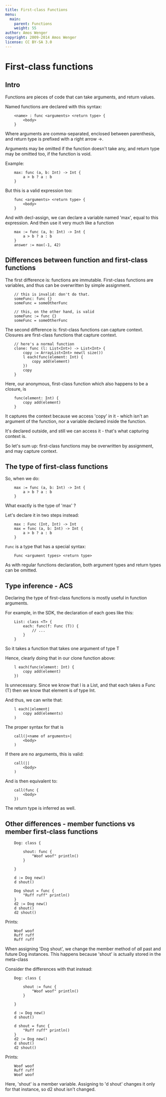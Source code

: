 ```yaml
---
title: First-class Functions
menu:
  main:
    parent: Functions
    weight: 55
author: Amos Wenger
copyright: 2009-2014 Amos Wenger
license: CC BY-SA 3.0
---
```


First-class functions
=====================

Intro
-----

Functions are pieces of code that can take arguments, and return values.

Named functions are declared with this syntax:

~~~
    <name> : func <arguments> <return type> {
        <body>
    }
~~~

Where arguments are comma-separated, enclosed between parenthesis, and return type
is prefixed with a right arrow ->.

Arguments may be omitted if the function doesn't take any, and return type
may be omitted too, if the function is void.

Example:

~~~
    max: func (a, b: Int) -> Int {
        a > b ? a : b
    }
~~~

But this is a valid expression too:

~~~
    func <arguments> <return type> {
        <body>
    }
~~~

And with decl-assign, we can declare a variable named 'max', equal
to this expression. And then use it very much like a function

~~~
    max := func (a, b: Int) -> Int {
        a > b ? a : b
    }
    answer := max(-1, 42)
~~~

Differences between function and first-class functions
------------------------------------------------------

The first difference is: functions are immutable. First-class functions
are variables, and thus can be overwritten by simple assignment.

~~~
    // this is invalid: don't do that.
    someFunc: func {}
    someFunc = someOtherFunc

    // this, on the other hand, is valid
    someFunc := func {}
    someFunc = someOtherFunc
~~~

The second difference is: first-class functions can capture context.
Closures are first-class functions that capture context.

~~~
    // here's a normal function
    clone: func (l: List<Int>) -> List<Int> {
        copy := ArrayList<Int> new(l size())
        l each(func(element: Int) {
            copy add(element)
        })
        copy
    }
~~~

Here, our anonymous, first-class function which also happens to be a closure, is

~~~
    func(element: Int) {
        copy add(element)
    }
~~~

It captures the context because we access 'copy' in it - which isn't an
argument of the function, nor a variable declared inside the function.

It's declared outside, and still we can access it - that's what capturing
context is.

So let's sum up: first-class functions may be overwritten by assignment,
and may capture context.

The type of first-class functions
---------------------------------

So, when we do:

~~~
    max := func (a, b: Int) -> Int {
        a > b ? a : b
    }
~~~

What exactly is the type of 'max' ?

Let's declare it in two steps  instead:

~~~
    max : Func (Int, Int) -> Int
    max = func (a, b: Int) -> Int {
        a > b ? a : b
    }
~~~

`Func` is a type that has a special syntax:

~~~
    Func <argument types> <return type>
~~~

As with regular functions declaration, both argument types and return types
can be omitted.

Type inference - ACS
--------------------

Declaring the type of first-class functions is mostly useful in function arguments.

For example, in the SDK, the declaration of each goes like this:

~~~
    List: class <T> {
        each: func(f: Func (T)) {
            // ...
        }
    }
~~~

So it takes a function that takes one argument of type T

Hence, clearly doing that in our clone function above:

~~~
    l each(func(element: Int) {
        copy add(element)
    })
~~~

Is unnecessary. Since we know that l is a List<Int>, and that each takes
a Func (T) then we know that element is of type Int.

And thus, we can write that:

~~~
    l each(|element|
        copy add(elements)
    )
~~~

The proper syntax for that is

~~~
    call(|<name of arguments>|
        <body>
    )
~~~

If there are no arguments, this is valid:

~~~
    call(||
        <body>
    )
~~~

And is then equivalent to:

~~~
    call(func {
        <body>
    })
~~~

The return type is inferred as well.

Other differences - member functions vs member first-class functions
--------------------------------------------------------------------

~~~
    Dog: class {

        shout: func {
            "Woof woof" println()
        }

    }

    d := Dog new()
    d shout()

    Dog shout = func {
        "Ruff ruff" println()
    }
    d2 := Dog new()
    d shout()
    d2 shout()
~~~

Prints:

~~~
    Woof woof
    Ruff ruff
    Ruff ruff
~~~

When assigning 'Dog shout', we change the member method of *all* past and
future Dog instances. This happens because 'shout' is actually stored in the meta-class

Consider the differences with that instead:

~~~
    Dog: class {

        shout := func {
            "Woof woof" println()
        }

    }

    d := Dog new()
    d shout()

    d shout = func {
        "Ruff ruff" println()
    }
    d2 := Dog new()
    d shout()
    d2 shout()
~~~

Prints:

~~~
    Woof woof
    Ruff ruff
    Woof woof
~~~

Here, 'shout' is a member variable. Assigning to 'd shout' changes it
only for that instance, so d2 shout isn't changed.
